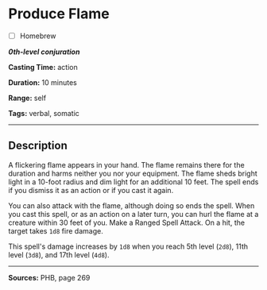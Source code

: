 # Produce Flame

- [ ] Homebrew

***0th-level conjuration***

**Casting Time:** action

**Duration:** 10 minutes

**Range:** self

**Tags:** verbal, somatic

---

## Description
A flickering flame appears in your hand.
The flame remains there for the duration and harms neither you nor your equipment.
The flame sheds bright light in a 10-foot radius and dim light for an additional 10 feet.
The spell ends if you dismiss it as an action or if you cast it again.

You can also attack with the flame, although doing so ends the spell.
When you cast this spell, or as an action on a later turn, you can hurl the flame at a creature within 30 feet of you.
Make a Ranged Spell Attack.
On a hit, the target takes `1d8` fire damage.

This spell's damage increases by `1d8` when you reach 5th level (`2d8`), 11th level (`3d8`), and 17th level (`4d8`).

---

**Sources:** PHB, page 269
